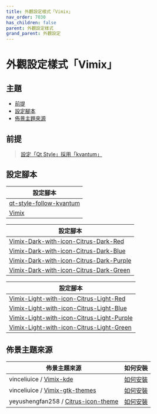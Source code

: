 ```yaml
---
title: 外觀設定樣式「Vimix」
nav_order: 7030
has_children: false
parent: 外觀設定樣式
grand_parent: 外觀設定
---
```



# 外觀設定樣式「Vimix」




## 主題

* [前提](#前提)
* [設定腳本](#設定腳本)
* [佈景主題來源](#佈景主題來源)




## 前提

> [設定「Qt Style」採用「kvantum」](https://samwhelp.github.io/note-about-lubuntu-lxqt-with-kwin/read/howto/config-qt-style.html#設定qt-style採用kvantum)




## 設定腳本

| 設定腳本 |
| ------- |
| [qt-style-follow-kvantum](https://github.com/samwhelp/lubuntu-lxqt-with-kwin-adjustment/tree/main/prototype/main/qt-style-config/qt-style-follow-kvantum) |
| [Vimix](https://github.com/samwhelp/lubuntu-lxqt-with-kwin-adjustment/tree/main/prototype/main/style-config/switch/Vimix) |




| 設定腳本 |
| ------- |
| [Vimix-Dark-with-icon-Citrus-Dark-Red](https://github.com/samwhelp/lubuntu-lxqt-with-kwin-adjustment/tree/main/prototype/main/style-config/switch/Vimix/Vimix-Dark-with-icon-Citrus-Dark-Red) |
| [Vimix-Dark-with-icon-Citrus-Dark-Blue](https://github.com/samwhelp/lubuntu-lxqt-with-kwin-adjustment/tree/main/prototype/main/style-config/switch/Vimix/Vimix-Dark-with-icon-Citrus-Dark-Blue) |
| [Vimix-Dark-with-icon-Citrus-Dark-Purple](https://github.com/samwhelp/lubuntu-lxqt-with-kwin-adjustment/tree/main/prototype/main/style-config/switch/Vimix/Vimix-Dark-with-icon-Citrus-Dark-Purple) |
| [Vimix-Dark-with-icon-Citrus-Dark-Green](https://github.com/samwhelp/lubuntu-lxqt-with-kwin-adjustment/tree/main/prototype/main/style-config/switch/Vimix/Vimix-Dark-with-icon-Citrus-Dark-Green) |




| 設定腳本 |
| ------- |
| [Vimix-Light-with-icon-Citrus-Light-Red](https://github.com/samwhelp/lubuntu-lxqt-with-kwin-adjustment/tree/main/prototype/main/style-config/switch/Vimix/Vimix-Light-with-icon-Citrus-Light-Red) |
| [Vimix-Light-with-icon-Citrus-Light-Blue](https://github.com/samwhelp/lubuntu-lxqt-with-kwin-adjustment/tree/main/prototype/main/style-config/switch/Vimix/Vimix-Light-with-icon-Citrus-Light-Blue) |
| [Vimix-Light-with-icon-Citrus-Light-Purple](https://github.com/samwhelp/lubuntu-lxqt-with-kwin-adjustment/tree/main/prototype/main/style-config/switch/Vimix/Vimix-Light-with-icon-Citrus-Light-Purple) |
| [Vimix-Light-with-icon-Citrus-Light-Green](https://github.com/samwhelp/lubuntu-lxqt-with-kwin-adjustment/tree/main/prototype/main/style-config/switch/Vimix/Vimix-Light-with-icon-Citrus-Light-Green) |




## 佈景主題來源

| 佈景主題來源 | 如何安裝 |
| ---------- | ------- |
| vinceliuice / [Vimix-kde](https://github.com/vinceliuice/Vimix-kde) | [如何安裝](https://samwhelp.github.io/note-about-lubuntu-lxqt-with-kwin/read/subject/theme/source/Vimix.html#如何安裝vimix-kde) |
| vinceliuice / [Vimix-gtk-themes](https://github.com/vinceliuice/Vimix-gtk-themes) | [如何安裝](https://samwhelp.github.io/note-about-lubuntu-lxqt-with-kwin/read/subject/theme/source/Vimix.html#如何安裝vimix-gtk-themes) |
| yeyushengfan258 / [Citrus-icon-theme](https://github.com/yeyushengfan258/Citrus-icon-theme) | [如何安裝](https://samwhelp.github.io/note-about-lubuntu-lxqt-with-kwin/read/subject/theme/source/Citrus.html#如何安裝citrus-icon-theme) |
